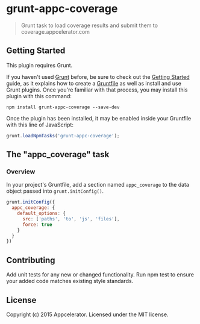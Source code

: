 # grunt-appc-coverage

> Grunt task to load coverage results and submit them to coverage.appcelerator.com

## Getting Started
This plugin requires Grunt.

If you haven't used [Grunt](http://gruntjs.com/) before, be sure to check out the [Getting Started](http://gruntjs.com/getting-started) guide, as it explains how to create a [Gruntfile](http://gruntjs.com/sample-gruntfile) as well as install and use Grunt plugins. Once you're familiar with that process, you may install this plugin with this command:

```shell
npm install grunt-appc-coverage --save-dev
```

Once the plugin has been installed, it may be enabled inside your Gruntfile with this line of JavaScript:

```js
grunt.loadNpmTasks('grunt-appc-coverage');
```

## The "appc_coverage" task

### Overview
In your project's Gruntfile, add a section named `appc_coverage` to the data object passed into `grunt.initConfig()`.

```js
grunt.initConfig({
  appc_coverage: {
    default_options: {
      src: ['paths', 'to', 'js', 'files'],
      force: true
    }
  }
})
```

## Contributing
Add unit tests for any new or changed functionality. Run npm test to ensure your added code matches existing style standards.

## License
Copyright (c) 2015 Appcelerator. Licensed under the MIT license.
